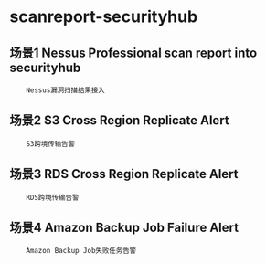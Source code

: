 # scanreport-securityhub
## 场景1 Nessus Professional scan report into securityhub
        Nessus漏洞扫描结果接入
## 场景2 S3 Cross Region Replicate Alert
        S3跨境传输告警
## 场景3 RDS Cross Region Replicate Alert 
        RDS跨境传输告警
## 场景4 Amazon Backup Job Failure Alert
        Amazon Backup Job失败任务告警
